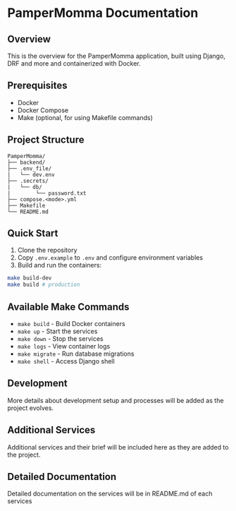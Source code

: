 # PamperMomma Documentation

## Overview
This is the overview for the PamperMomma application, built using Django, DRF and more and containerized with Docker.

## Prerequisites
- Docker
- Docker Compose
- Make (optional, for using Makefile commands)

## Project Structure
```
PamperMomma/
├── backend/
├── .env_file/
|   └── dev.env
├── .secrets/
|   └── db/
|        └── password.txt
├── compose.<mode>.yml
├── Makefile
└── README.md
```

## Quick Start
1. Clone the repository
2. Copy `.env.example` to `.env` and configure environment variables
3. Build and run the containers:
```bash
make build-dev
make build # production
```

## Available Make Commands
- `make build` - Build Docker containers
- `make up` - Start the services
- `make down` - Stop the services
- `make logs` - View container logs
- `make migrate` - Run database migrations
- `make shell` - Access Django shell

## Development
More details about development setup and processes will be added as the project evolves.

## Additional Services
Additional services and their brief will be included here as they are added to the project.

## Detailed Documentation
Detailed documentation on the services will be in README.md of each services